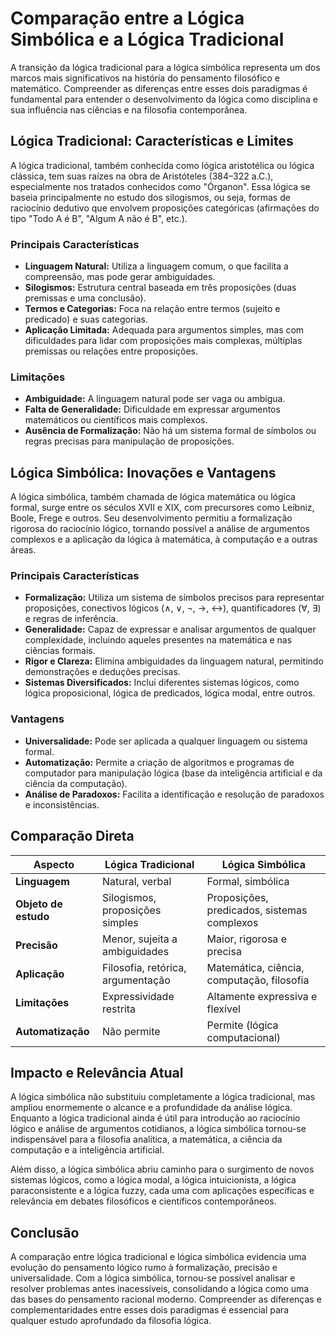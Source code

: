 # Comparação entre a Lógica Simbólica e a Lógica Tradicional

A transição da lógica tradicional para a lógica simbólica representa um dos marcos mais significativos na história do pensamento filosófico e matemático. Compreender as diferenças entre esses dois paradigmas é fundamental para entender o desenvolvimento da lógica como disciplina e sua influência nas ciências e na filosofia contemporânea.

## Lógica Tradicional: Características e Limites

A lógica tradicional, também conhecida como lógica aristotélica ou lógica clássica, tem suas raízes na obra de Aristóteles (384–322 a.C.), especialmente nos tratados conhecidos como "Órganon". Essa lógica se baseia principalmente no estudo dos silogismos, ou seja, formas de raciocínio dedutivo que envolvem proposições categóricas (afirmações do tipo "Todo A é B", "Algum A não é B", etc.).

### Principais Características

- **Linguagem Natural:** Utiliza a linguagem comum, o que facilita a compreensão, mas pode gerar ambiguidades.
- **Silogismos:** Estrutura central baseada em três proposições (duas premissas e uma conclusão).
- **Termos e Categorias:** Foca na relação entre termos (sujeito e predicado) e suas categorias.
- **Aplicação Limitada:** Adequada para argumentos simples, mas com dificuldades para lidar com proposições mais complexas, múltiplas premissas ou relações entre proposições.

### Limitações

- **Ambiguidade:** A linguagem natural pode ser vaga ou ambígua.
- **Falta de Generalidade:** Dificuldade em expressar argumentos matemáticos ou científicos mais complexos.
- **Ausência de Formalização:** Não há um sistema formal de símbolos ou regras precisas para manipulação de proposições.

## Lógica Simbólica: Inovações e Vantagens

A lógica simbólica, também chamada de lógica matemática ou lógica formal, surge entre os séculos XVII e XIX, com precursores como Leibniz, Boole, Frege e outros. Seu desenvolvimento permitiu a formalização rigorosa do raciocínio lógico, tornando possível a análise de argumentos complexos e a aplicação da lógica à matemática, à computação e a outras áreas.

### Principais Características

- **Formalização:** Utiliza um sistema de símbolos precisos para representar proposições, conectivos lógicos (∧, ∨, ¬, →, ↔), quantificadores (∀, ∃) e regras de inferência.
- **Generalidade:** Capaz de expressar e analisar argumentos de qualquer complexidade, incluindo aqueles presentes na matemática e nas ciências formais.
- **Rigor e Clareza:** Elimina ambiguidades da linguagem natural, permitindo demonstrações e deduções precisas.
- **Sistemas Diversificados:** Inclui diferentes sistemas lógicos, como lógica proposicional, lógica de predicados, lógica modal, entre outros.

### Vantagens

- **Universalidade:** Pode ser aplicada a qualquer linguagem ou sistema formal.
- **Automatização:** Permite a criação de algoritmos e programas de computador para manipulação lógica (base da inteligência artificial e da ciência da computação).
- **Análise de Paradoxos:** Facilita a identificação e resolução de paradoxos e inconsistências.

## Comparação Direta

| Aspecto                | Lógica Tradicional                | Lógica Simbólica                      |
|------------------------|-----------------------------------|---------------------------------------|
| **Linguagem**          | Natural, verbal                   | Formal, simbólica                     |
| **Objeto de estudo**   | Silogismos, proposições simples   | Proposições, predicados, sistemas complexos |
| **Precisão**           | Menor, sujeita a ambiguidades     | Maior, rigorosa e precisa             |
| **Aplicação**          | Filosofia, retórica, argumentação | Matemática, ciência, computação, filosofia |
| **Limitações**         | Expressividade restrita           | Altamente expressiva e flexível       |
| **Automatização**      | Não permite                       | Permite (lógica computacional)        |

## Impacto e Relevância Atual

A lógica simbólica não substituiu completamente a lógica tradicional, mas ampliou enormemente o alcance e a profundidade da análise lógica. Enquanto a lógica tradicional ainda é útil para introdução ao raciocínio lógico e análise de argumentos cotidianos, a lógica simbólica tornou-se indispensável para a filosofia analítica, a matemática, a ciência da computação e a inteligência artificial.

Além disso, a lógica simbólica abriu caminho para o surgimento de novos sistemas lógicos, como a lógica modal, a lógica intuicionista, a lógica paraconsistente e a lógica fuzzy, cada uma com aplicações específicas e relevância em debates filosóficos e científicos contemporâneos.

## Conclusão

A comparação entre lógica tradicional e lógica simbólica evidencia uma evolução do pensamento lógico rumo à formalização, precisão e universalidade. Com a lógica simbólica, tornou-se possível analisar e resolver problemas antes inacessíveis, consolidando a lógica como uma das bases do pensamento racional moderno. Compreender as diferenças e complementaridades entre esses dois paradigmas é essencial para qualquer estudo aprofundado da filosofia lógica.